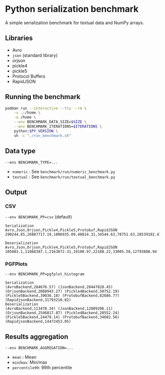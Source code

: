 # Python serialization benchmark

A simple serialization benchmark for textual data and NumPy arrays.

## Libraries

- Avro
- `json` (standard library)
- orjson
- pickle4
- pickle5
- Protocol Buffers
- RapidJSON

## Running the benchmark

```bash
podman run --interactive --tty --rm \
	-v .:/home \
	-w /home \
	--env BENCHMARK_DATA_SIZE=$SIZE \
	--env BENCHMARK_ITERATIONS=$ITERATIONS \
	python:$PY_VERSION \
	sh -c "./run_benchmark.sh"
```

## Data type

`--env BENCHMARK_TYPE=...`

- `numeric` : See `benchmark/run/numeric_benchmark.py`
- `textual` : See `benchmark/run/textual_benchmark.py`

## Output

### CSV

`--env BENCHMARK_PP=csv` (default)
```
Serialization
Avro,Json,Orjson,Pickle4,Pickle5,Protobuf,RapidJSON
290244.85,26887717.19,1806935.09,48814.31,34544.63,78751.63,28539102.41

Deserialization
Avro,Json,Orjson,Pickle4,Pickle5,Protobuf,RapidJSON
105083.1,11868387.1,2163872.31,19100.97,22108.22,33005.58,12793808.94
```

### PGFPlots

`--env BENCHMARK_PP=pgfplot_histogram`
```
Serialization
(AvroBackend,284676.57) (JsonBackend,28447828.45) (OrjsonBackend,2088943.27) (Pickle4Backend,50752.19) (Pickle5Backend,39036.18) (ProtobufBackend,82686.77) (RapidjsonBackend,31793210.02)
Deserialization
(AvroBackend,113478.34) (JsonBackend,12809206.11) (OrjsonBackend,2546817.87) (Pickle4Backend,20552.24) (Pickle5Backend,24479.14) (ProtobufBackend,34602.56) (RapidjsonBackend,14472453.05)
```

## Results aggregation

`--env BENCHMARK_AGGREGATION=...`

- `mean` : Mean
- `min`/`max`: Min/max
- `percentile99`: 99th percentile
